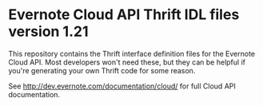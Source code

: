 Evernote Cloud API Thrift IDL files version 1.21
========================================================

This repository contains the Thrift interface definition files for the Evernote Cloud API. Most developers won't need these, but they can be helpful if you're generating your own Thrift code for some reason.

See http://dev.evernote.com/documentation/cloud/ for full Cloud API documentation.